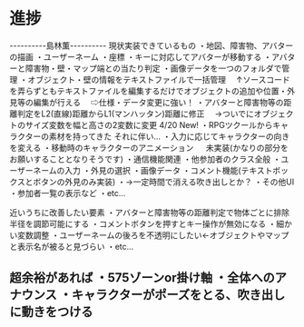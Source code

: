 # 進捗

----------島林薫----------
現状実装できているもの
・地図、障害物、アバターの描画
・ユーザーネーム
・座標
・キーに対応してアバターが移動する
・アバターと障害物・壁・マップ端との当たり判定
・画像データを一つのフォルダで管理
・オブジェクト・壁の情報をテキストファイルで一括管理
　↑ソースコードを弄らずともテキストファイルを編集するだけでオブジェクトの追加や位置・外見等の編集が行える
　⇨仕様・データ変更に強い！
・アバターと障害物等の距離判定をL2(直線)距離からL1(マンハッタン)距離に修正
　→ついでにオブジェクトのサイズ変数を幅と高さの2変数に変更
4/20 New!
・RPGツクールからキャラクターの素材を持ってきた
それに伴い...
・入力に応じてキャラクターの向きを変える
・移動時のキャラクターのアニメーション
　
未実装(かなりの部分をお願いすることとなりそうです)
・通信機能関連
・他参加者のクラス全般
・ユーザーネームの入力
・外見の選択
・画像データ
・コメント機能(テキストボックスとボタンの外見のみ実装)
・→一定時間で消える吹き出しとか？
・その他UI
・参加者一覧の表示など
・etc...

近いうちに改善したい要素
・アバターと障害物等の距離判定で物体ごとに排除半径を調節可能にする
・コメントボタンを押すとキー操作が無効になる
・細かい変数調整
・ユーザーネームの後ろを不透明にしたい←オブジェクトやマップと表示名が被ると見づらい
・etc...

超余裕があれば
・575ゾーンor掛け軸
・全体へのアナウンス
・キャラクターがポーズをとる、吹き出しに動きをつける
--------------------------